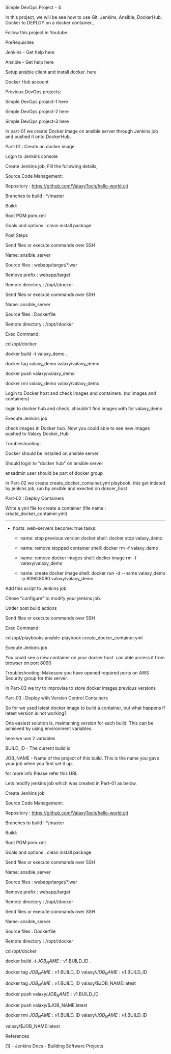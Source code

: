 Simple DevOps Project - 4

In this project, we will be see how to use Git, Jenkins, Ansible, DockerHub, Docker to DEPLOY on a docker container.,

Follow this project in Youtube



PreRequisites

Jenkins - Get help here

Ansible - Get help here

Setup ansible client and install docker. here

Docker Hub account

Previous DevOps projects:

Simple DevOps project-1 here

Simple DevOps project-2 here

Simple DevOps project-3 here

In part-01 we create Docker image on ansible server through Jenkins job and pushed it onto DockerHub.

Part-01 : Create an docker image

Login to Jenkins console

Create Jenkins job, Fill the following details,

Source Code Management:

Repository : https://github.com/ValaxyTech/hello-world.git

Branches to build : */master

Build:

Root POM:pom.xml

Goals and options : clean install package

Post Steps

Send files or execute commands over SSH

Name: ansible_server

Source files : webapp/target/*.war

Remove prefix : webapp/target

Remote directory : //opt//docker

Send files or execute commands over SSH

Name: ansible_server

Source files : Dockerfile

Remote directory : //opt//docker

Exec Command:

cd /opt/docker

docker build -t valaxy_demo .

docker tag valaxy_demo valaxy/valaxy_demo

docker push valaxy/valaxy_demo

docker rmi valaxy_demo valaxy/valaxy_demo

Login to Docker host and check images and containers. (no images and containers)

login to docker hub and check. shouldn't find images with for valaxy_demo

Execute Jenkins job

check images in Docker hub. Now you could able to see new images pushed to Valaxy Docker_Hub

Troubleshooting:

Docker should be installed on ansible server

Should login to "docker hub" on ansible server

ansadmin user should be part of docker group

In Part-02 we create create_docker_container.yml playbook. this get intiated by jenkins job, run by ansible and exected on dokcer_host

Part-02 : Deploy Containers

Write a yml file to create a container (file name : create_docker_container.yml)

  ---
  - hosts: web-servers
    become: true
    tasks:
     - name: stop previous version docker
       shell: docker stop valaxy_demo
     - name: remove stopped container
       shell: docker rm -f valaxy_demo	  
     - name: remove docker images
       shell: docker image rm -f valaxy/valaxy_demo
       
     - name: create docker image
       shell: docker run -d --name valaxy_demo -p 8090:8080 valaxy/valaxy_demo

Add this script to Jenkins job.


Chose "configure" to modify your jenkins job.

Under post build actions

Send files or execute commands over SSH

Exec Command:

cd /opt/playbooks
   ansible-playbook create_docker_container.yml

Execute Jenkins job.

You could see a new container on your docker host. can able access it from browser on port 8090

Troubleshooting: Makesure you have opened required ports on AWS Security group for this server.

In Part-03 we try to improvise to store docker images previous versions

Part-03 : Deploy with Version Control Containers

So for we used latest docker image to build a container, but what happens if latest version is not working?

One easiest solution is, maintaining version for each build. This can be achieved by using environment variables.

here we use 2 variables

BUILD_ID - The current build id

JOB_NAME - Name of the project of this build. This is the name you gave your job when you first set it up.

for more info Please refer this URL

Lets modify jenkins job which was created in Part-01 as below.

Create Jenkins job

Source Code Management:

Repository : https://github.com/ValaxyTech/hello-world.git

Branches to build : */master

Build:

Root POM:pom.xml

Goals and options : clean install package

Send files or execute commands over SSH

Name: ansible_server

Source files : webapp/target/*.war

Remove prefix : webapp/target

Remote directory : //opt//docker

Send files or execute commands over SSH

Name: ansible_server

Source files : Dockerfile

Remote directory : //opt//docker

cd /opt/docker

docker build -t $JOB_NAME:v1.$BUILD_ID .

docker tag $JOB_NAME:v1.$BUILD_ID valaxy/$JOB_NAME:v1.$BUILD_ID

docker tag $JOB_NAME:v1.$BUILD_ID valaxy/$JOB_NAME:latest

docker push valaxy/$JOB_NAME:v1.$BUILD_ID

docker push valaxy/$JOB_NAME:latest

docker rmi $JOB_NAME:v1.$BUILD_ID valaxy/$JOB_NAME:v1.$BUILD_ID

valaxy/$JOB_NAME:latest

References

[1] - Jenkins Docs - Building Software Projects
